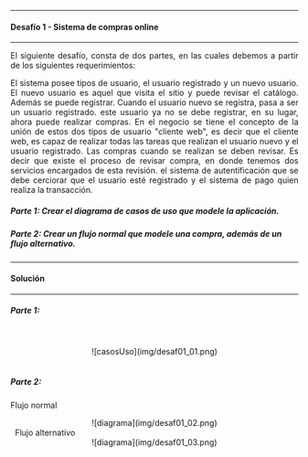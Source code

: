 
---
#### **Desafío 1 - Sistema de compras online**
---


<p style="text-align: justify;">
El siguiente desafío, consta de dos partes, en las cuales debemos a partir de los siguientes requerimientos:
</p>

<p style="text-align: justify;">
  El sistema posee tipos de usuario, el usuario registrado y un nuevo usuario. El nuevo usuario es aquel que visita el sitio y puede revisar el catálogo. Además se puede registrar. Cuando el usuario nuevo se registra, pasa a ser un usuario registrado. este usuario ya no se debe registrar, en su lugar, ahora puede realizar compras. En el negocio se tiene el concepto de la unión de estos dos tipos de usuario "cliente web", es decir que el cliente web, es capaz de realizar todas las tareas que realizan el usuario nuevo y el usuario registrado. Las compras cuando se realizan se deben revisar. Es decir que existe el proceso de revisar compra, en donde tenemos dos servicios encargados de esta revisión. el sistema de autentificación que se debe cerciorar  que el usuario esté registrado y el sistema de pago quien realiza la transacción.
</p>

##### Parte 1: Crear el diagrama de casos de uso que modele la aplicación.
##### Parte 2: Crear un flujo normal que modele una compra, además de un flujo alternativo.


---
#### **Solución**
---
##### Parte 1:
&nbsp;
<center>![casosUso](img/desaf01_01.png)</center>
&nbsp;

##### Parte 2:
Flujo normal
&nbsp;
<center>![diagrama](img/desaf01_02.png)</center>
&nbsp;
Flujo alternativo
&nbsp;
<center>![diagrama](img/desaf01_03.png)</center>
&nbsp;


